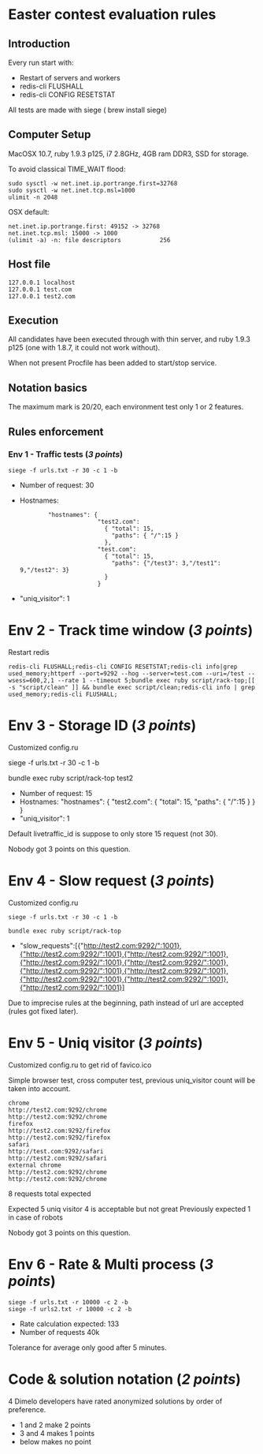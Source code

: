 # Easter contest evaluation rules

## Introduction

Every run start with:

- Restart of servers and workers
- redis-cli FLUSHALL
- redis-cli CONFIG RESETSTAT

All tests are made with siege ( brew install siege)

## Computer Setup

MacOSX 10.7, ruby 1.9.3 p125, i7 2.8GHz, 4GB ram DDR3, SSD for storage.

To avoid classical TIME_WAIT flood:

    sudo sysctl -w net.inet.ip.portrange.first=32768
    sudo sysctl -w net.inet.tcp.msl=1000
    ulimit -n 2048

OSX default:

    net.inet.ip.portrange.first: 49152 -> 32768
    net.inet.tcp.msl: 15000 -> 1000
    (ulimit -a) -n: file descriptors           256

## Host file

    127.0.0.1 localhost
    127.0.0.1 test.com
    127.0.0.1 test2.com

## Execution

All candidates have been executed through with thin server, and ruby 1.9.3 p125
(one with 1.8.7, it could not work without).

When not present Procfile has been added to start/stop service.

## Notation basics

The maximum mark is 20/20, each environment test only 1 or 2 features.

## Rules enforcement

### Env 1 - Traffic tests (*3 points*)

    siege -f urls.txt -r 30 -c 1 -b

- Number of request: 30
- Hostnames: 
  
              "hostnames": {
                            "test2.com":
                              { "total": 15,
                                "paths": { "/":15 }
                              },
                            "test.com":
                              { "total": 15,
                                "paths": {"/test3": 3,"/test1": 9,"/test2": 3}
                              }
                            }
- "uniq_visitor": 1

# Env 2 - Track time window (*3 points*)

Restart redis

    redis-cli FLUSHALL;redis-cli CONFIG RESETSTAT;redis-cli info|grep used_memory;httperf --port=9292 --hog --server=test.com --uri=/test --wsess=600,2,1 --rate 1 --timeout 5;bundle exec ruby script/rack-top;[[ -s "script/clean" ]] && bundle exec script/clean;redis-cli info | grep used_memory;redis-cli FLUSHALL;

# Env 3 - Storage ID (*3 points*)

Customized config.ru

  siege -f urls.txt -r 30 -c 1 -b

  bundle exec ruby script/rack-top test2

- Number of request: 15
- Hostnames: "hostnames": {
                            "test2.com":
                              { "total": 15,
                                "paths": { "/":15 }
                              }
                          }
- "uniq_visitor": 1

Default livetraffic_id is suppose to only store 15 request (not 30).

Nobody got 3 points on this question.

# Env 4 - Slow request (*3 points*)

Customized config.ru

    siege -f urls.txt -r 30 -c 1 -b

    bundle exec ruby script/rack-top

- "slow_requests":[{"http://test2.com:9292/":1001},{"http://test2.com:9292/":1001},{"http://test2.com:9292/":1001},{"http://test2.com:9292/":1001},{"http://test2.com:9292/":1001},{"http://test2.com:9292/":1001},{"http://test2.com:9292/":1001},{"http://test2.com:9292/":1001},{"http://test2.com:9292/":1001},{"http://test2.com:9292/":1001}]

Due to imprecise rules at the beginning, path instead of url are accepted (rules got fixed
later).

# Env 5 - Uniq visitor (*3 points*)

Customized config.ru to get rid of favico.ico

Simple browser test, cross computer test, previous uniq_visitor count will be
taken into account.

    chrome
    http://test2.com:9292/chrome
    http://test2.com:9292/chrome
    firefox
    http://test2.com:9292/firefox
    http://test2.com:9292/firefox
    safari
    http://test.com:9292/safari
    http://test2.com:9292/safari
    external chrome
    http://test2.com:9292/chrome
    http://test2.com:9292/chrome

8 requests total expected

Expected 5 uniq visitor
4 is acceptable but not great
Previously expected 1 in case of robots

Nobody got 3 points on this question.

# Env 6 - Rate & Multi process (*3 points*)

    siege -f urls.txt -r 10000 -c 2 -b
    siege -f urls2.txt -r 10000 -c 2 -b

- Rate calculation expected: 133
- Number of requests 40k

Tolerance for average only good after 5 minutes.

# Code & solution notation (*2 points*)

4 Dimelo developers have rated anonymized solutions by order of preference. 

- 1 and 2 make 2 points
- 3 and 4 makes 1 points
- below makes no point

